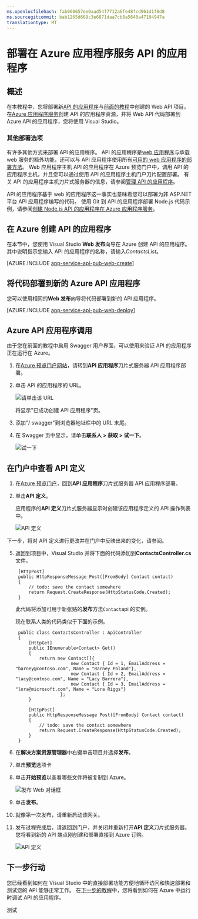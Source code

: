 ```yaml
---
ms.openlocfilehash: fab060657ee0aad54f7712a6fe48fcd961d1f8d8
ms.sourcegitcommit: bab1265d669c3e6871daa7cb8a5640a47104947a
translationtype: MT
---
```

<properties 
    pageTitle="部署在 Azure 应用程序服务 API 的应用程序 " 
    description="了解如何将一个 API 的应用程序项目部署到 Azure 订购。" 
    services="app-service\api" 
    documentationCenter=".net" 
    authors="bradygaster" 
    manager="wpickett" 
    editor="jimbe"/>

<tags 
    ms.service="app-service-api" 
    ms.workload="web" 
    ms.tgt_pltfrm="dotnet" 
    ms.devlang="na" 
    ms.topic="article" 
    ms.date="08/14/2015" 
    ms.author="tdykstra"/>

# 部署在 Azure 应用程序服务 API 的应用程序 

## 概述

在本教程中，您将部署新[API 的应用程序](app-service-api-apps-why-best-platform.md)与[前面的教程](app-service-dotnet-create-api-app.md)中创建的 Web API 项目。 在[Azure 应用程序服务](../app-service/app-service-value-prop-what-is.md)创建 API 的应用程序资源，并将 Web API 代码部署到 Azure API 的应用程序，您将使用 Visual Studio。 

### 其他部署选项

有许多其他方式来部署 API 的应用程序。 API 的应用程序是[web 应用程序](../app-service-web/app-service-web-overview.md)与承载 web 服务的额外功能，还可以与 API 应用程序使用所有[可用的 web 应用程序的部署方法](../app-service-web/web-sites-deploy.md)。 Web 应用程序主机 API 的应用程序在 Azure 预览门户中，调用 API 的应用程序主机，并且您可以通过使用 API 的应用程序主机门户刀片配置部署。 有关 API 的应用程序主机刀片式服务器的信息，请参阅[管理 API 的应用程序](app-service-api-manage-in-portal.md)。

API 的应用程序基于 web 的应用程序这一事实也意味着您可以部署为非 ASP.NET 平台 API 应用程序编写的代码。 使用 Git 到 API 的应用程序部署 Node.js 代码示例，请参阅[创建 Node.js API 的应用程序在 Azure 应用程序服务](app-service-api-nodejs-api-app.md)。
 
## <a id="provision"></a>在 Azure 创建 API 的应用程序 

在本节中，您使用 Visual Studio **Web 发布**向导在 Azure 创建 API 的应用程序。 其中说明指示您输入 API 的应用程序的名称，请输入*ContactsList*。

[AZURE.INCLUDE [app-service-api-pub-web-create](../../includes/app-service-api-pub-web-create.md)]

## <a id="deploy"></a>将代码部署到新的 Azure API 应用程序

您可以使用相同的**Web 发布**向导将代码部署到新的 API 应用程序。

[AZURE.INCLUDE [app-service-api-pub-web-deploy](../../includes/app-service-api-pub-web-deploy.md)]

## Azure API 应用程序调用 

由于您在前面的教程中启用 Swagger 用户界面，可以使用来验证 API 的应用程序正在运行在 Azure。

1. 在[Azure 预览门户网站](https://portal.azure.com)，请转到**API 应用程序**刀片式服务器 API 应用程序部署。

2. 单击 API 的应用程序的 URL。

    ![请单击该 URL](./media/app-service-dotnet-deploy-api-app/clickurl.png)

    将显示"已成功创建 API 应用程序"页。

3. 添加"/ swagger"到浏览器地址栏中的 URL 末尾。

4. 在 Swagger 页中显示，请单击**联系人 > 获取 > 试一下**。

    ![试一下](./media/app-service-dotnet-deploy-api-app/swaggerui.png)

## 在门户中查看 API 定义

1. 在[Azure 预览门户](https://portal.azure.com)，回到**API 应用程序**刀片式服务器 API 应用程序部署。

4. 单击**API 定义**。 
 
    应用程序的**API 定义**刀片式服务器显示时创建该应用程序定义的 API 操作列表中。 

    ![API 定义](./media/app-service-dotnet-deploy-api-app/29-api-definition-v3.png)

下一步，将对 API 定义进行更改并在门户中反映出来的变化，请参阅。

5. 返回到项目中，Visual Studio 并将下面的代码添加到**ContactsController.cs**文件。   

        [HttpPost]
        public HttpResponseMessage Post([FromBody] Contact contact)
        {
            // todo: save the contact somewhere
            return Request.CreateResponse(HttpStatusCode.Created);
        }

    此代码将添加可用于新张贴的**发布**方法`Contact`api 的实例。

    现在联系人类的代码类似于下面的示例。

        public class ContactsController : ApiController
        {
            [HttpGet]
            public IEnumerable<Contact> Get()
            {
                return new Contact[]{
                            new Contact { Id = 1, EmailAddress = "barney@contoso.com", Name = "Barney Poland"},
                            new Contact { Id = 2, EmailAddress = "lacy@contoso.com", Name = "Lacy Barrera"},
                            new Contact { Id = 3, EmailAddress = "lora@microsoft.com", Name = "Lora Riggs"}
                        };
            }
        
            [HttpPost]
            public HttpResponseMessage Post([FromBody] Contact contact)
            {
                // todo: save the contact somewhere
                return Request.CreateResponse(HttpStatusCode.Created);
            }
        }

7. 在**解决方案资源管理器**中右键单击项目并选择**发布**。 

9. 单击**预览**选项卡

10. 单击**开始预览**以查看哪些文件将被复制到 Azure。  

    ![发布 Web 对话框](./media/app-service-dotnet-deploy-api-app/39-re-publish-preview-step-v2.png)

11. 单击**发布**。

6. 就像第一次发布，请重新启动该网关。

12. 发布过程完成后，请返回到门户，并关闭并重新打开**API 定义**刀片式服务器。 您将看到新的 API 端点刚创建和部署直接到 Azure 订购。

    ![API 定义](./media/app-service-dotnet-deploy-api-app/38-portal-with-post-method-v4.png)

## 下一步行动

您已经看到如何在 Visual Studio 中的直接部署功能方便地循环访问和快速部署和测试您的 API 能够正常工作。 在[下一步的教程](../app-service-dotnet-remotely-debug-api-app.md)中，您将看到如何在 Azure 中运行时调试 API 的应用程序。
 

测试
